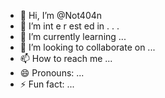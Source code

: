   - 👋 Hi, I’m @Not404n 
-  👀 I’m  int e     r     est   ed in    .      .  .      
- 🌱 I’m currently learning  ...        
- 💞️ I’m looking to collaborate on ...   
- 📫 How to reach me ... 
- 😄 Pronouns: ...
- ⚡ Fun fact: ...

<!---
Not404n/Not404n is a ✨ special ✨ repository because its `README.md` (this file) appears on your GitHub profile.
You can click the Preview link to take a look at your changes.
--->

